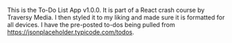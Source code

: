 This is the To-Do List App v1.0.0. It is part of a React crash course by Traversy Media. I then styled it to my liking and made sure it is formatted for all devices. I have the pre-posted to-dos being pulled from https://jsonplaceholder.typicode.com/todos.
